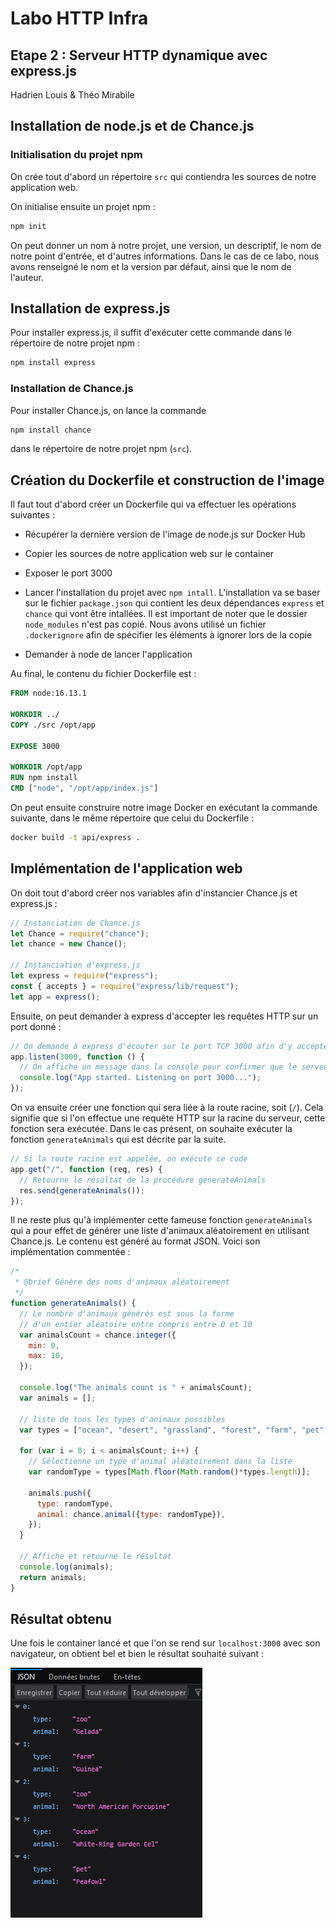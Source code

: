 # Labo HTTP Infra

## Etape 2 : Serveur HTTP dynamique avec express.js

Hadrien Louis & Théo Mirabile

## Installation de node.js et de Chance.js

### Initialisation du projet npm

On crée tout d'abord un répertoire `src` qui contiendra les sources de notre application web.

On initialise ensuite un projet npm :

```sh
npm init
```

On peut donner un nom à notre projet, une version, un descriptif, le nom de notre point d'entrée, et d'autres informations. Dans le cas de ce labo, nous avons renseigné le nom et la version par défaut, ainsi que le nom de l'auteur.

## Installation de express.js

Pour installer express.js, il suffit d'exécuter cette commande dans le répertoire de notre projet npm :

```sh
npm install express
```

### Installation de Chance.js

Pour installer Chance.js, on lance la commande

```sh
npm install chance
```

dans le répertoire de notre projet npm (`src`).

## Création du Dockerfile et construction de l'image

Il faut tout d'abord créer un Dockerfile qui va effectuer les opérations suivantes :

- Récupérer la dernière version de l'image de node.js sur Docker Hub

- Copier les sources de notre application web sur le container

- Exposer le port 3000

- Lancer l'installation du projet avec `npm intall`. L'installation va se baser sur le fichier `package.json` qui contient les deux dépendances `express` et `chance` qui vont être intallées. Il est important de noter que le dossier `node_modules` n'est pas copié. Nous avons utilisé un fichier `.dockerignore` afin de spécifier les éléments à ignorer lors de la copie

- Demander à node de lancer l'application

Au final, le contenu du fichier Dockerfile est :

```Dockerfile
FROM node:16.13.1

WORKDIR ../
COPY ./src /opt/app

EXPOSE 3000

WORKDIR /opt/app
RUN npm install
CMD ["node", "/opt/app/index.js"]
```

On peut ensuite construire notre image Docker en exécutant la commande suivante, dans le même répertoire que celui du Dockerfile :

```sh
docker build -t api/express .
```

## Implémentation de l'application web

On doit tout d'abord créer nos variables afin d'instancier Chance.js et express.js :

```js
// Instanciation de Chance.js
let Chance = require("chance");
let chance = new Chance();

// Instanciation d'express.js
let express = require("express");
const { accepts } = require("express/lib/request");
let app = express();
```

Ensuite, on peut demander à express d'accepter les requêtes HTTP sur un port donné :

```js
// On demande à express d'écouter sur le port TCP 3000 afin d'y accepter des requêtes HTTP
app.listen(3000, function () {
  // On affiche un message dans la console pour confirmer que le serveur est lancé
  console.log("App started. Listening on port 3000...");
});
```

On va ensuite créer une fonction qui sera liée à la route racine, soit (`/`).
Cela signifie que si l'on effectue une requête HTTP sur la racine du serveur, cette fonction sera exécutée. Dans le cas présent, on souhaite exécuter la fonction `generateAnimals` qui est décrite par la suite.

```js
// Si la route racine est appelée, on exécute ce code
app.get("/", function (req, res) {
  // Retourne le résultat de la procédure generateAnimals
  res.send(generateAnimals());
});
```

Il ne reste plus qu'à implémenter cette fameuse fonction `generateAnimals` qui a pour effet de générer une liste d'animaux aléatoirement en utilisant Chance.js. Le contenu est généré au format JSON. Voici son implémentation commentée :

```js
/*
 * @brief Génère des noms d'animaux aléatoirement
 */
function generateAnimals() {
  // Le nombre d'animaux générés est sous la forme
  // d'un entier aléatoire entre compris entre 0 et 10
  var animalsCount = chance.integer({
    min: 0,
    max: 10,
  });

  console.log("The animals count is " + animalsCount);
  var animals = [];
  
  // liste de tous les types d'animaux possibles
  var types = ["ocean", "desert", "grassland", "forest", "farm", "pet", "zoo"];

  for (var i = 0; i < animalsCount; i++) {
    // Sélectionne un type d'animal aléatoirement dans la liste
    var randomType = types[Math.floor(Math.random()*types.length)];

    animals.push({
      type: randomType,
      animal: chance.animal({type: randomType}),
    });
  }

  // Affiche et retourne le résultat
  console.log(animals);
  return animals;
}
```

## Résultat obtenu

Une fois le container lancé et que l'on se rend sur `localhost:3000` avec son navigateur, on obtient bel et bien le résultat souhaité suivant :

![Résultat](figures/chance_json_result.png)